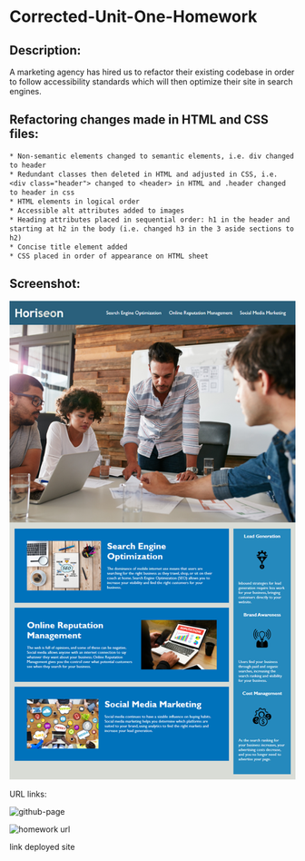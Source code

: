 # Corrected-Unit-One-Homework

## Description:
A marketing agency has hired us to refactor their existing codebase in order to follow accessibility standards which will then optimize their site in search engines. 

## Refactoring changes made in HTML and CSS files:
    * Non-semantic elements changed to semantic elements, i.e. div changed to header
    * Redundant classes then deleted in HTML and adjusted in CSS, i.e. <div class="header"> changed to <header> in HTML and .header changed to header in css
    * HTML elements in logical order
    * Accessible alt attributes added to images
    * Heading attributes placed in sequential order: h1 in the header and starting at h2 in the body (i.e. changed h3 in the 3 aside sections to h2)
    * Concise title element added
    * CSS placed in order of appearance on HTML sheet

## Screenshot:

![Screenshot](images/website-screenshot.png)

URL links:

![github-page](https://github.com/mlward639/Corrected-Unit-One-Homework)

![homework url](https://mlward639.github.io/Corrected-Unit-One-Homework/)

link deployed site